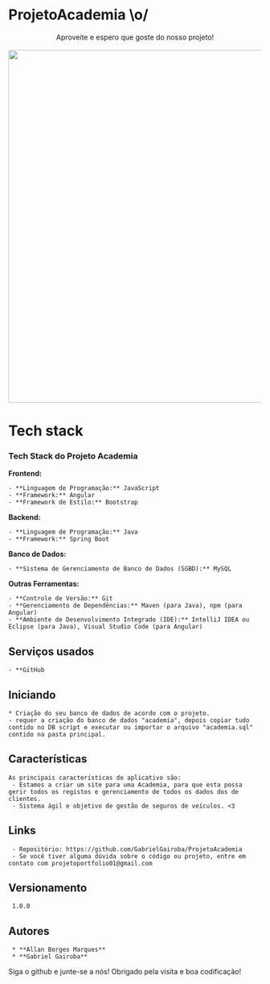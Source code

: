 # ProjetoAcademia \o/
<div align="center">
Aproveite e espero que goste do nosso projeto!
</div>
<br>

<div align="center">
<img src="https://github.com/GabrielGairoba/ProjetoAcademia/assets/90579145/9e978827-847b-4eb1-80c3-60661fd4337d" width="700px" />
</div>

# Tech stack

### Tech Stack do Projeto Academia

**Frontend:**

    - **Linguagem de Programação:** JavaScript
    - **Framework:** Angular
    - **Framework de Estilo:** Bootstrap
    
**Backend:**

    - **Linguagem de Programação:** Java
    - **Framework:** Spring Boot
    
**Banco de Dados:**

    - **Sistema de Gerenciamento de Banco de Dados (SGBD):** MySQL
**Outras Ferramentas:**

    - **Controle de Versão:** Git
    - **Gerenciamento de Dependências:** Maven (para Java), npm (para Angular)
    - **Ambiente de Desenvolvimento Integrado (IDE):** IntelliJ IDEA ou Eclipse (para Java), Visual Studio Code (para Angular)

## Serviços usados

    - **GitHub

## Iniciando

    * Criação do seu banco de dados de acordo com o projeto.
    - requer a criação do banco de dados "academia", depois copiar tudo contido no DB script e executar ou importar o arquivo "academia.sql" contido na pasta principal.

## Características

    As principais características do aplicativo são:
     - Estamos a criar um site para uma Academia, para que esta possa gerir todos os registos e gerenciamento de todos os dados dos de clientes.
     - Sistema ágil e objetivo de gestão de seguros de veículos. <3

## Links

     - Repositório: https://github.com/GabrielGairoba/ProjetoAcademia
     - Se você tiver alguma dúvida sobre o código ou projeto, entre em contato com projetoportfolio01@gmail.com

 ## Versionamento

     1.0.0

 ## Autores

     * **Allan Borges Marques**
     * **Gabriel Gairoba**

 Siga o github e junte-se a nós!
 Obrigado pela visita e boa codificação!
